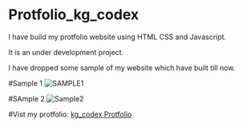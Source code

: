 # Protfolio_kg_codex
I have build my protfolio website using HTML CSS and Javascript.

It is an under development project.

I have dropped some sample of my website which have built till now.

#Sample 1
![SAMPLE1](https://user-images.githubusercontent.com/108950724/203417306-afb685e2-ad4d-44a2-8e6a-619af204bf70.png)


#SAmple 2
![Sample2](https://user-images.githubusercontent.com/108950724/203417364-371ee32e-a4fe-4718-a40b-87fc45a1d359.png)

#Vist my protfolio:
[kg_codex Protfolio]()
